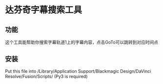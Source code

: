 # 达芬奇字幕搜索工具
## 功能
这个工具能帮助你搜索字幕轨道1上的字幕内容，点击GoTo可以跳转到对应时间点

## 安装
Put this file into /Library/Application Support/Blackmagic Design/DaVinci Resolve/Fusion/Scripts/
(Py3 is required)
 

